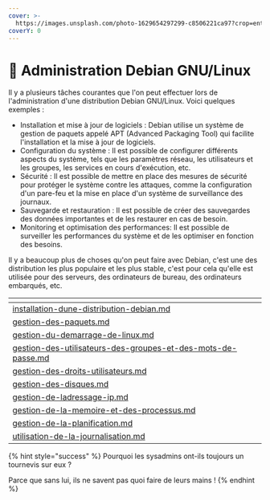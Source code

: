```yaml
---
cover: >-
  https://images.unsplash.com/photo-1629654297299-c8506221ca97?crop=entropy&cs=tinysrgb&fm=jpg&ixid=MnwxOTcwMjR8MHwxfHNlYXJjaHwxfHxsaW51eHxlbnwwfHx8fDE2NzQ4MzU0NTk&ixlib=rb-4.0.3&q=80
coverY: 0
---
```


# 🧰 Administration Debian GNU/Linux

Il y a plusieurs tâches courantes que l'on peut effectuer lors de l'administration d'une distribution Debian GNU/Linux. Voici quelques exemples :

* Installation et mise à jour de logiciels : Debian utilise un système de gestion de paquets appelé APT (Advanced Packaging Tool) qui facilite l'installation et la mise à jour de logiciels.
* Configuration du système : Il est possible de configurer différents aspects du système, tels que les paramètres réseau, les utilisateurs et les groupes, les services en cours d'exécution, etc.
* Sécurité : Il est possible de mettre en place des mesures de sécurité pour protéger le système contre les attaques, comme la configuration d'un pare-feu et la mise en place d'un système de surveillance des journaux.
* Sauvegarde et restauration : Il est possible de créer des sauvegardes des données importantes et de les restaurer en cas de besoin.
* Monitoring et optimisation des performances: Il est possible de surveiller les performances du système et de les optimiser en fonction des besoins.

Il y a beaucoup plus de choses qu'on peut faire avec Debian, c'est une des distribution les plus populaire et les plus stable, c'est pour cela qu'elle est utilisée pour des serveurs, des ordinateurs de bureau, des ordinateurs embarqués, etc.

<table data-view="cards"><thead><tr><th data-card-target data-type="content-ref"></th></tr></thead><tbody><tr><td><a href="installation-dune-distribution-debian.md">installation-dune-distribution-debian.md</a></td></tr><tr><td><a href="gestion-des-paquets.md">gestion-des-paquets.md</a></td></tr><tr><td><a href="gestion-du-demarrage-de-linux.md">gestion-du-demarrage-de-linux.md</a></td></tr><tr><td><a href="gestion-des-utilisateurs-des-groupes-et-des-mots-de-passe.md">gestion-des-utilisateurs-des-groupes-et-des-mots-de-passe.md</a></td></tr><tr><td><a href="gestion-des-droits-utilisateurs.md">gestion-des-droits-utilisateurs.md</a></td></tr><tr><td><a href="gestion-des-disques.md">gestion-des-disques.md</a></td></tr><tr><td><a href="gestion-de-ladressage-ip.md">gestion-de-ladressage-ip.md</a></td></tr><tr><td><a href="gestion-de-la-memoire-et-des-processus.md">gestion-de-la-memoire-et-des-processus.md</a></td></tr><tr><td><a href="gestion-de-la-planification.md">gestion-de-la-planification.md</a></td></tr><tr><td><a href="utilisation-de-la-journalisation.md">utilisation-de-la-journalisation.md</a></td></tr></tbody></table>

{% hint style="success" %}
Pourquoi les sysadmins ont-ils toujours un tournevis sur eux ?

Parce que sans lui, ils ne savent pas quoi faire de leurs mains !
{% endhint %}

